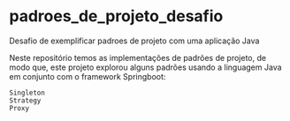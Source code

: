 # padroes_de_projeto_desafio
Desafio de exemplificar padroes de projeto com uma aplicação Java

Neste repositório temos as implementações de padrões de projeto, de modo que, 
este projeto explorou alguns padrões usando a linguagem Java em conjunto com o framework Springboot:

    Singleton
    Strategy
    Proxy
